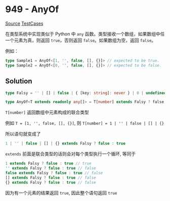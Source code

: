 # 949 - AnyOf

[Source](https://github.com/lybenson/ts-checker/blob/master/src/949-medium-anyof/template.ts) [TestCases]((https://github.com/lybenson/ts-checker/blob/master/src/949-medium-anyof/test-cases.ts))

在类型系统中实现类似于 Python 中 `any` 函数。类型接收一个数组，如果数组中任一个元素为真，则返回 `true`，否则返回 `false`。如果数组为空，返回 `false`。

例如：

```ts
type Sample1 = AnyOf<[1, '', false, [], {}]> // expected to be true.
type Sample2 = AnyOf<[0, '', false, [], {}]> // expected to be false.
```

## Solution

```ts
type Falsy = '' | [] | false | { [key: string]: never } | 0 | undefined | null

type AnyOf<T extends readonly any[]> = T[number] extends Falsy ? false : true
```

`T[number]` 返回数组中元素构成的联合类型

例如 `T = [1, '', false, [], {}]`, 则 `T[number] = 1 | '' | false | [] | {}`

所以语句就变成了

```ts
1 | '' | false | [] | {} extends Falsy ? false : true
```

`extends` 前面是联合类型的话则会对每个类型执行一个循环, 等同于

```ts
1 extends Falsy ? false : true // true
'' extends Falsy ? false : true // false
false extends Falsy ? false : true // false
[] extends Falsy ? false : true // false
{} extends Falsy ? false : true // false
```

因为有一个元素的结果返回 `true`, 因此整个语句返回 `true`
